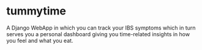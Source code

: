 # tummytime
A Django WebApp in which you can track your IBS symptoms which in turn serves you a personal dashboard giving you time-related insights in how you feel and what you eat. 
